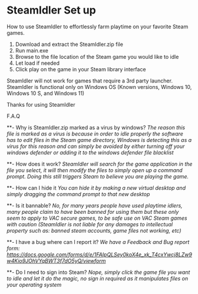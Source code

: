 # SteamIdler Set up
How to use SteamIdler to effortlessly farm playtime on your favorite Steam games.

1. Download and extract the SteamIdler.zip file
2. Run main.exe
3. Browse to the file location of the Steam game you would like to idle
4. Let load if needed
5. Click play on the game in your Steam library interface

SteamIdler will not work for games that require a 3rd party launcher.
SteamIdler is functional only on Windows OS (Known versions, Windows 10, Windows 10 S, and Windows 11)

Thanks for using SteamIdler

F.A.Q

**- Why is SteamIdler.zip marked as a virus by windows?
*The reason this file is marked as a virus is because in order to idle properly the software has to edit files in the Steam game directory, Windows is detecting this as a virus for this reason and can simply be avoided by either turning off your windows defender or adding it to the windows defender file blacklist*

**- How does it work?
*SteamIdler will search for the game application in the file you select, it will then modify the files to simply open up a command prompt. Doing this still triggers Steam to believe you are playing the game.*

**- How can I hide it
*You can hide it by making a new virtual desktop and simply dragging the command prompt to that new desktop*

**- Is it bannable?
*No, for many years people have used playtime idlers, many people claim to have been banned for using them but these only seem to apply to VAC secure games, to be safe use on VAC Steam games with caution (SteamIdler is not liable for any damages to intellectual property such as: banned steam accounts, game files not working, etc)*

**- I have a bug where can I report it?
*We have a Feedback and Bug report form: https://docs.google.com/forms/d/e/1FAIpQLSey0koX4e_xk_T4cxYwcj8LZw9w4Kio9JOhVYqBWT3f7dO5yQ/viewform*

**- Do I need to sign into Steam?
*Nope, simply click the game file you want to idle and let it do the magic, no sign in required as it manipulates files on your operating system*


